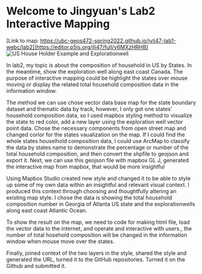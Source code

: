 # Welcome to Jingyuan's Lab2 Interactive Mapping
[Link to map: https://ubc-geos472-spring2022.github.io/jyli47-lab1-webc/lab2](https://editor.p5js.org/jli47/full/y6MXzHRHB)
![US House Holder Example and Explorationwell](https://user-images.githubusercontent.com/97953213/159106220-53bc319e-e5c3-4b4e-a545-cf0ce7f91176.png)

In lab2, my topic is about the composition of household in US by States. In the meantime, show the exploration well along east coast Canada. The purpose of interactive mapping could be highlight the states over mouse moving or display the related total household composition data in the information window.

The method we can use chose vector data base map for the state boundary dataset and thematic data by track, however, I only got one states’ household composition data, so I used mapbox styling method to visualize the state to red color, add a new layer using the exploration well vector point data. Chose the necessary components from open street map and changed corlor for the states vaualization on the map. If I could find the whole states houselhold composition data, I could use ArcMap to classify the data by states name to demonstrate the percentage or number of the total household composition, and then convert the shpfile to geojson and export it.  Next, we can use this geojson file with mapbox GL J, generated the interactive map from mapbox, that would be more insightful 

 Using Mapbox Studio created new style and changed it to be able to style up some of my own data within an insightful and relevant visual context. I produced this context through choosing and thoughtfully altering an existing map style. I chose the data is showing the total household composition number in Georgia of Atlanta US state and the explorationwells along east coast Atlantic Ocean.
 
To show the result on the map, we need to code for making html file, load the vector data to the internet, and operate and interactive with users., the number of total hosehold composition will be changed in the information window when mouse move over the states. 

Finally, joined context of the two layers in the style, shared the style and generated the URL, turned it to the GitHub repositories.  Turned it on the Github and submitted it. 
